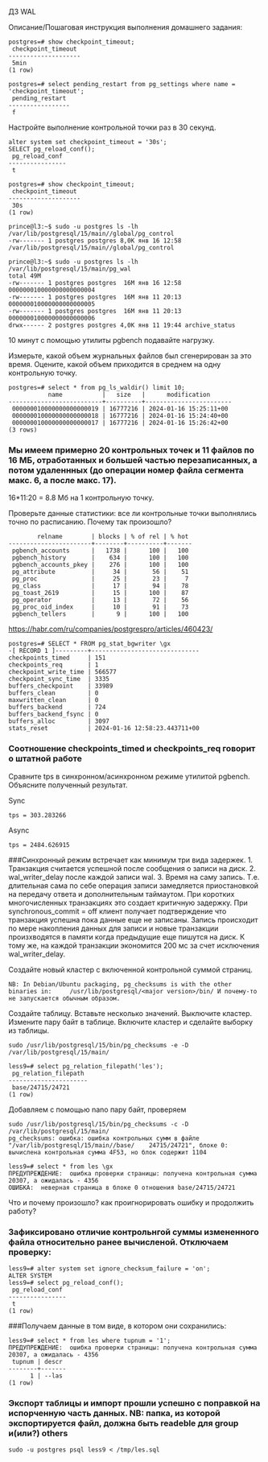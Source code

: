 ДЗ WAL

Описание/Пошаговая инструкция выполнения домашнего задания:


    postgres=# show checkpoint_timeout;
     checkpoint_timeout 
    --------------------
     5min
    (1 row)

    postgres=# select pending_restart from pg_settings where name = 'checkpoint_timeout';
     pending_restart 
    -----------------
     f

Настройте выполнение контрольной точки раз в 30 секунд.

    alter system set checkpoint_timeout = '30s'; 
    SELECT pg_reload_conf();
     pg_reload_conf 
    ----------------
     t

    postgres=# show checkpoint_timeout;
     checkpoint_timeout 
    --------------------
     30s
    (1 row)

    prince@l3:~$ sudo -u postgres ls -lh  /var/lib/postgresql/15/main//global/pg_control
    -rw------- 1 postgres postgres 8,0K янв 16 12:58 /var/lib/postgresql/15/main//global/pg_control

    prince@l3:~$ sudo -u postgres ls -lh  /var/lib/postgresql/15/main/pg_wal
    total 49M
    -rw------- 1 postgres postgres  16M янв 16 12:58 000000010000000000000004
    -rw------- 1 postgres postgres  16M янв 11 20:13 000000010000000000000005
    -rw------- 1 postgres postgres  16M янв 11 20:13 000000010000000000000006
    drwx------ 2 postgres postgres 4,0K янв 11 19:44 archive_status

10 минут c помощью утилиты pgbench подавайте нагрузку.

Измерьте, какой объем журнальных файлов был сгенерирован за это время. Оцените, какой объем приходится в среднем на одну контрольную точку.

    postgres=# select * from pg_ls_waldir() limit 10;
               name           |   size   |      modification      
    --------------------------+----------+------------------------
     000000010000000000000019 | 16777216 | 2024-01-16 15:25:11+00
     000000010000000000000018 | 16777216 | 2024-01-16 15:24:40+00
     000000010000000000000017 | 16777216 | 2024-01-16 15:26:42+00
    (3 rows)

### Мы имеем примерно 20 контрольных точек и 11 файлов по 16 МБ, отработанных и большей частью перезаписанных, а потом удаленнных (до операции номер файла сегмента макс. 6, а после макс. 17). 

 16*11:20 = 8.8 Мб на 1 контрольную точку.

Проверьте данные статистики: все ли контрольные точки выполнялись точно по расписанию. Почему так произошло?

            relname        | blocks | % of rel | % hot 
    -----------------------+--------+----------+-------
     pgbench_accounts      |   1738 |      100 |   100
     pgbench_history       |    634 |      100 |   100
     pgbench_accounts_pkey |    276 |      100 |   100
     pg_attribute          |     34 |       56 |    51
     pg_proc               |     25 |       23 |     7
     pg_class              |     17 |       94 |    78
     pg_toast_2619         |     15 |      100 |    87
     pg_operator           |     13 |       72 |    56
     pg_proc_oid_index     |     10 |       91 |    73
     pgbench_tellers       |      9 |      100 |   100

https://habr.com/ru/companies/postgrespro/articles/460423/

    postgres=# SELECT * FROM pg_stat_bgwriter \gx
    -[ RECORD 1 ]---------+------------------------------
    checkpoints_timed     | 151
    checkpoints_req       | 1
    checkpoint_write_time | 566577
    checkpoint_sync_time  | 3335
    buffers_checkpoint    | 33989
    buffers_clean         | 0
    maxwritten_clean      | 0
    buffers_backend       | 724
    buffers_backend_fsync | 0
    buffers_alloc         | 3097
    stats_reset           | 2024-01-16 12:58:23.443711+00

### Соотношение checkpoints_timed и  checkpoints_req говорит о штатной работе 

Сравните tps в синхронном/асинхронном режиме утилитой pgbench. Объясните полученный результат.

Sync

    tps = 303.283266  

Async

    tps = 2484.626915

###Синхронный режим встречает как минимум  три вида задержек. 1. Транзакция считается успешной после сообщения о записи на диск. 2. wal_writer_delay после каждой записи wal. 3. Время на саму запись. Т.е. длительная сама по себе операция записи замедляется приостановкой на передачу ответа и дополнительным таймаутом. При коротких многочисленных транзакциях это создает критичную задержку. При synchronous_commit = off клиент получает подтверждение что транзакция успешна пока данные еще не записаны. Запись происходит по мере накопления данных для записи и новые транзакции произхводятся в памяти когда предыдущие еще пишутся на диск. К тому же, на каждой транзакции экономится 200 мс за счет исключения wal_writer_delay.


Создайте новый кластер с включенной контрольной суммой страниц. 

    NB: In Debian/Ubuntu packaging, pg_checksums is with the other binaries in:     /usr/lib/postgresql/<major version>/bin/ И почему-то не запускается обычным образом. 

Создайте таблицу. Вставьте несколько значений. Выключите кластер. Измените пару байт в таблице. Включите кластер и сделайте выборку из таблицы. 

    sudo /usr/lib/postgresql/15/bin/pg_checksums -e -D /var/lib/postgresql/15/main/

    less9=# select pg_relation_filepath('les');
     pg_relation_filepath 
    ----------------------
     base/24715/24721
    (1 row)

Добавляем с помощью nano пару байт, проверяем 

    sudo /usr/lib/postgresql/15/bin/pg_checksums -c -D /var/lib/postgresql/15/main/
    pg_checksums: ошибка: ошибка контрольных сумм в файле "/var/lib/postgresql/15/main//base/    24715/24721", блоке 0: вычислена контрольная сумма 4F53, но блок содержит 1104

    less9=# select * from les \gx
    ПРЕДУПРЕЖДЕНИЕ:  ошибка проверки страницы: получена контрольная сумма 20307, а ожидалась - 4356
    ОШИБКА:  неверная страница в блоке 0 отношения base/24715/24721

Что и почему произошло? как проигнорировать ошибку и продолжить работу?

### Зафиксировано отличие контрольнгой суммы измененного файла относительно ранее вычисленой. Отключаем проверку:

    less9=# alter system set ignore_checksum_failure = 'on';
    ALTER SYSTEM
    less9=# select pg_reload_conf();
     pg_reload_conf 
    ----------------
     t
    (1 row)

###Получаем данные в том виде, в котором они сохранились:

    less9=# select * from les where tupnum = '1';
    ПРЕДУПРЕЖДЕНИЕ:  ошибка проверки страницы: получена контрольная сумма 20307, а ожидалась - 4356
     tupnum | descr 
    --------+-------
          1 | --las
    (1 row)

### Экспорт таблицы и импорт прошли успешно с поправкой на испорченную часть данных. NB: папка, из которой экспортируется файл, должна быть readeble  для  group и(или?) others

    sudo -u postgres psql less9 < /tmp/les.sql
    





